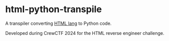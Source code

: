 # html-python-transpile

A transpiler converting [HTML lang](https://html-lang.org/) to Python code.

Developed during CrewCTF 2024 for the HTML reverse engineer challenge.
